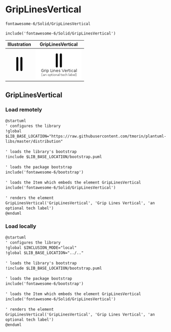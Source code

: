 # GripLinesVertical


```text
fontawesome-6/Solid/GripLinesVertical
```

```text
include('fontawesome-6/Solid/GripLinesVertical')
```



| Illustration | GripLinesVertical |
| :---: | :---: |
| ![illustration for Illustration](../../fontawesome-6/Solid/GripLinesVertical.png) | ![illustration for GripLinesVertical](../../fontawesome-6/Solid/GripLinesVertical.Local.png) |




## GripLinesVertical

### Load remotely
```plantuml
@startuml
' configures the library
!global $LIB_BASE_LOCATION="https://raw.githubusercontent.com/tmorin/plantuml-libs/master/distribution"

' loads the library's bootstrap
!include $LIB_BASE_LOCATION/bootstrap.puml

' loads the package bootstrap
include('fontawesome-6/bootstrap')

' loads the Item which embeds the element GripLinesVertical
include('fontawesome-6/Solid/GripLinesVertical')

' renders the element
GripLinesVertical('GripLinesVertical', 'Grip Lines Vertical', 'an optional tech label')
@enduml
```

### Load locally
```plantuml
@startuml
' configures the library
!global $INCLUSION_MODE="local"
!global $LIB_BASE_LOCATION="../.."

' loads the library's bootstrap
!include $LIB_BASE_LOCATION/bootstrap.puml

' loads the package bootstrap
include('fontawesome-6/bootstrap')

' loads the Item which embeds the element GripLinesVertical
include('fontawesome-6/Solid/GripLinesVertical')

' renders the element
GripLinesVertical('GripLinesVertical', 'Grip Lines Vertical', 'an optional tech label')
@enduml
```

